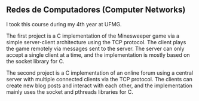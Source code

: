 ## Redes de Computadores (Computer Networks)
I took this course during my 4th year at UFMG.

The first project is a C implementation of the Minesweeper game via a simple server-client architecture using the TCP protocol. The client plays the game remotely via messages sent to the server. The server can only accept a single client at a time, and the implementation is mostly based on the socket library for C.

The second project is a C implementation of an online forum using a central server with multiple connected clients via the TCP protocol. The clients can create new blog posts and interact with each other, and the implementation mainly uses the socket and pthreads libraries for C.

